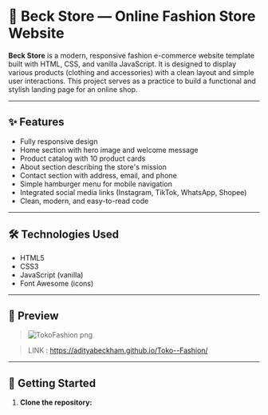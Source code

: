 # 👗 Beck Store — Online Fashion Store Website

**Beck Store** is a modern, responsive fashion e-commerce website template built with HTML, CSS, and vanilla JavaScript. It is designed to display various products (clothing and accessories) with a clean layout and simple user interactions. This project serves as a practice to build a functional and stylish landing page for an online shop.

---

## ✨ Features

- Fully responsive design  
- Home section with hero image and welcome message  
- Product catalog with 10 product cards  
- About section describing the store's mission  
- Contact section with address, email, and phone  
- Simple hamburger menu for mobile navigation  
- Integrated social media links (Instagram, TikTok, WhatsApp, Shopee)  
- Clean, modern, and easy-to-read code  

---

## 🛠️ Technologies Used

- HTML5  
- CSS3  
- JavaScript (vanilla)  
- Font Awesome (icons)

---

## 📸 Preview

> ![TokoFashion png](https://github.com/user-attachments/assets/89e20609-b2b2-4b93-b816-6c9082083e2a)

> LINK : https://adityabeckham.github.io/Toko--Fashion/

---

## 🚀 Getting Started

1. **Clone the repository:**

```bash

